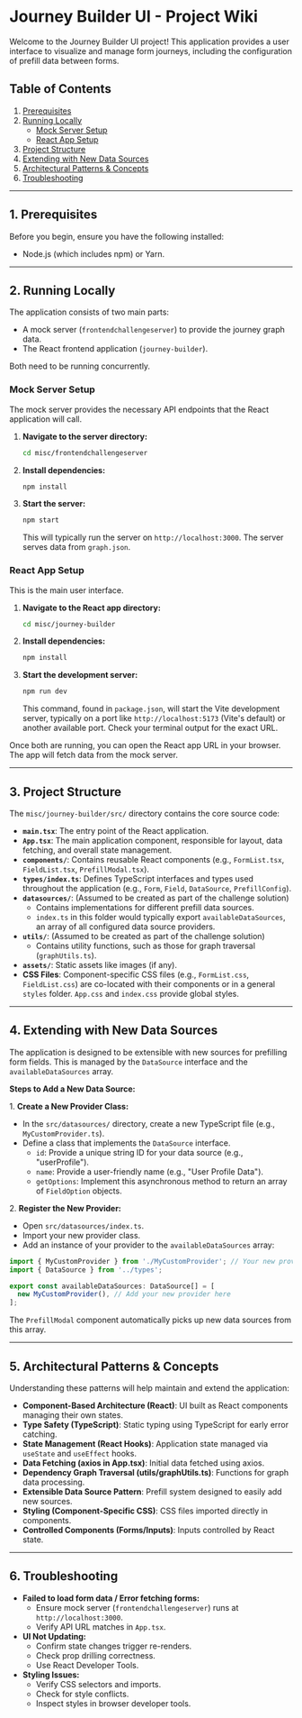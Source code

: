<immersive type="text/markdown" title="Journey Builder UI - Project Wiki">

# Journey Builder UI - Project Wiki

Welcome to the Journey Builder UI project! This application provides a user interface to visualize and manage form journeys, including the configuration of prefill data between forms.

## Table of Contents

1.  [Prerequisites](#1-prerequisites)
2.  [Running Locally](#2-running-locally)
    * [Mock Server Setup](#mock-server-setup)
    * [React App Setup](#react-app-setup)
3.  [Project Structure](#3-project-structure)
4.  [Extending with New Data Sources](#4-extending-with-new-data-sources)
5.  [Architectural Patterns & Concepts](#5-architectural-patterns--concepts)
6.  [Troubleshooting](#6-troubleshooting)

---

## 1. Prerequisites

Before you begin, ensure you have the following installed:
* Node.js (which includes npm) or Yarn.

---

## 2. Running Locally

The application consists of two main parts:
* A mock server (`frontendchallengeserver`) to provide the journey graph data.
* The React frontend application (`journey-builder`).

Both need to be running concurrently.

### Mock Server Setup

The mock server provides the necessary API endpoints that the React application will call.

1.  **Navigate to the server directory:**
    ```bash
    cd misc/frontendchallengeserver
    ```
2.  **Install dependencies:**
    ```bash
    npm install
    ```
3.  **Start the server:**
    ```bash
    npm start
    ```
    This will typically run the server on `http://localhost:3000`. The server serves data from `graph.json`.

### React App Setup

This is the main user interface.

1.  **Navigate to the React app directory:**
    ```bash
    cd misc/journey-builder
    ```
2.  **Install dependencies:**
    ```bash
    npm install
    ```
3.  **Start the development server:**
    ```bash
    npm run dev
    ```
    This command, found in `package.json`, will start the Vite development server, typically on a port like `http://localhost:5173` (Vite's default) or another available port. Check your terminal output for the exact URL.

Once both are running, you can open the React app URL in your browser. The app will fetch data from the mock server.

---

## 3. Project Structure

The `misc/journey-builder/src/` directory contains the core source code:

* **`main.tsx`**: The entry point of the React application.
* **`App.tsx`**: The main application component, responsible for layout, data fetching, and overall state management.
* **`components/`**: Contains reusable React components (e.g., `FormList.tsx`, `FieldList.tsx`, `PrefillModal.tsx`).
* **`types/index.ts`**: Defines TypeScript interfaces and types used throughout the application (e.g., `Form`, `Field`, `DataSource`, `PrefillConfig`).
* **`datasources/`**: (Assumed to be created as part of the challenge solution)
    * Contains implementations for different prefill data sources.
    * `index.ts` in this folder would typically export `availableDataSources`, an array of all configured data source providers.
* **`utils/`**: (Assumed to be created as part of the challenge solution)
    * Contains utility functions, such as those for graph traversal (`graphUtils.ts`).
* **`assets/`**: Static assets like images (if any).
* **CSS Files**: Component-specific CSS files (e.g., `FormList.css`, `FieldList.css`) are co-located with their components or in a general `styles` folder. `App.css` and `index.css` provide global styles.

---

## 4\. Extending with New Data Sources

The application is designed to be extensible with new sources for prefilling form fields. This is managed by the `DataSource` interface and the `availableDataSources` array.

**Steps to Add a New Data Source:**

1\. **Create a New Provider Class:**

* In the `src/datasources/` directory, create a new TypeScript file (e.g., `MyCustomProvider.ts`).
* Define a class that implements the `DataSource` interface.
  * `id`: Provide a unique string ID for your data source (e.g., "userProfile").
  * `name`: Provide a user-friendly name (e.g., "User Profile Data").
  * `getOptions`: Implement this asynchronous method to return an array of `FieldOption` objects.

2\. **Register the New Provider:**

* Open `src/datasources/index.ts`.
* Import your new provider class.
* Add an instance of your provider to the `availableDataSources` array:

```typescript
import { MyCustomProvider } from './MyCustomProvider'; // Your new provider
import { DataSource } from '../types';

export const availableDataSources: DataSource[] = [
  new MyCustomProvider(), // Add your new provider here
];
```

The `PrefillModal` component automatically picks up new data sources from this array.


-----

## 5\. Architectural Patterns & Concepts

Understanding these patterns will help maintain and extend the application:

* **Component-Based Architecture (React)**: UI built as React components managing their own states.
* **Type Safety (TypeScript)**: Static typing using TypeScript for early error catching.
* **State Management (React Hooks)**: Application state managed via `useState` and `useEffect` hooks.
* **Data Fetching (axios in App.tsx)**: Initial data fetched using axios.
* **Dependency Graph Traversal (utils/graphUtils.ts)**: Functions for graph data processing.
* **Extensible Data Source Pattern**: Prefill system designed to easily add new sources.
* **Styling (Component-Specific CSS)**: CSS files imported directly in components.
* **Controlled Components (Forms/Inputs)**: Inputs controlled by React state.

-----

## 6\. Troubleshooting

* **Failed to load form data / Error fetching forms:**
  * Ensure mock server (`frontendchallengeserver`) runs at `http://localhost:3000`.
  * Verify API URL matches in `App.tsx`.
* **UI Not Updating:**
  * Confirm state changes trigger re-renders.
  * Check prop drilling correctness.
  * Use React Developer Tools.
* **Styling Issues:**
  * Verify CSS selectors and imports.
  * Check for style conflicts.
  * Inspect styles in browser developer tools.

</immersive>
